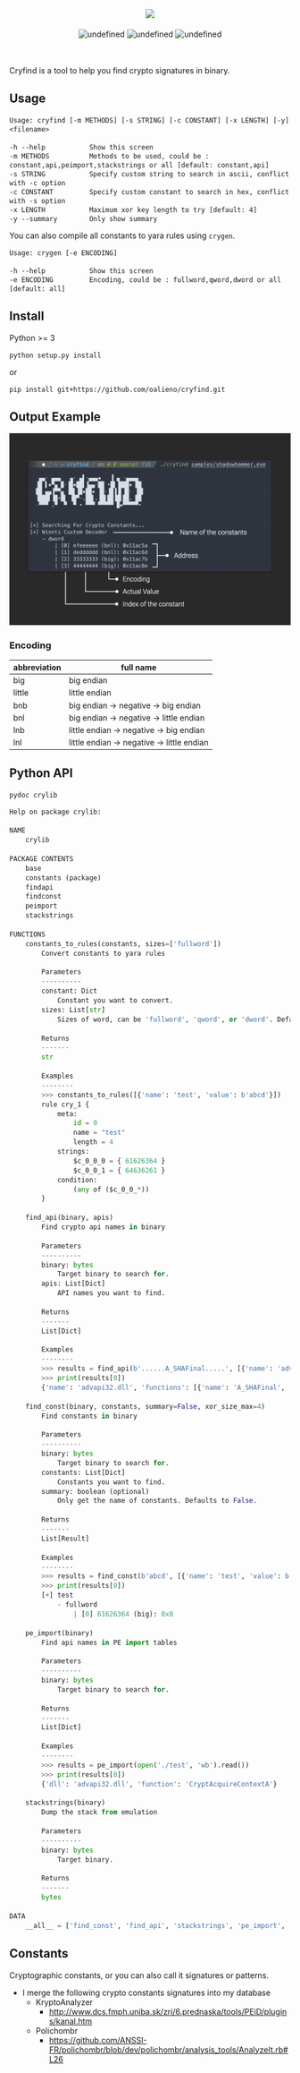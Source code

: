 <div id="mybrand" align="center">
    <img src="https://i.imgur.com/s50m6R0.png" height="200">
    <br><br>
    <a><img alt="undefined" src="https://img.shields.io/badge/release-v3.0.1-yellow?style=for-the-badge"></a>
    <a><img alt="undefined" src="https://img.shields.io/badge/license-MIT-brightgreen?style=for-the-badge"></a>
    <a><img alt="undefined" src="https://img.shields.io/badge/-python-9cf?style=for-the-badge&logo=python"></a>
    <br><br><br>
</div>

Cryfind is a tool to help you find crypto signatures in binary.

## Usage

```
Usage: cryfind [-m METHODS] [-s STRING] [-c CONSTANT] [-x LENGTH] [-y] <filename>

-h --help           Show this screen
-m METHODS          Methods to be used, could be : constant,api,peimport,stackstrings or all [default: constant,api]
-s STRING           Specify custom string to search in ascii, conflict with -c option
-c CONSTANT         Specify custom constant to search in hex, conflict with -s option
-x LENGTH           Maximum xor key length to try [default: 4]
-y --summary        Only show summary
```

You can also compile all constants to yara rules using `crygen`.

```
Usage: crygen [-e ENCODING]

-h --help           Show this screen
-e ENCODING         Encoding, could be : fullword,qword,dword or all [default: all]
```

## Install

Python >= 3

```
python setup.py install
```

or

```
pip install git+https://github.com/oalieno/cryfind.git
```

## Output Example

![example](/example.png)

### Encoding

| abbreviation | full name |
| --- | --- |
| big | big endian |
| little | little endian |
| bnb | big endian -> negative -> big endian |
| bnl | big endian -> negative -> little endian |
| lnb | little endian -> negative -> big endian |
| lnl | little endian -> negative -> little endian |

## Python API

```shell
pydoc crylib
```

```python
Help on package crylib:

NAME
    crylib

PACKAGE CONTENTS
    base
    constants (package)
    findapi
    findconst
    peimport
    stackstrings

FUNCTIONS
    constants_to_rules(constants, sizes=['fullword'])
        Convert constants to yara rules
        
        Parameters
        ----------
        constant: Dict
            Constant you want to convert.
        sizes: List[str]
            Sizes of word, can be 'fullword', 'qword', or 'dword'. Defaults to ['fullword'].
        
        Returns
        -------
        str
        
        Examples
        --------
        >>> constants_to_rules([{'name': 'test', 'value': b'abcd'}])
        rule cry_1 {
            meta:
                id = 0
                name = "test"
                length = 4
            strings:
                $c_0_0_0 = { 61626364 }
                $c_0_0_1 = { 64636261 }
            condition:
                (any of ($c_0_0_*))
        }
    
    find_api(binary, apis)
        Find crypto api names in binary
        
        Parameters
        ----------
        binary: bytes
            Target binary to search for.
        apis: List[Dict]
            API names you want to find.
        
        Returns
        -------
        List[Dict]
        
        Examples
        --------
        >>> results = find_api(b'......A_SHAFinal.....', [{'name': 'advapi32.dll', 'functions': ['A_SHAFinal', 'A_SHAInit']}])
        >>> print(results[0])
        {'name': 'advapi32.dll', 'functions': [{'name': 'A_SHAFinal', 'addresses': [6]}]}
    
    find_const(binary, constants, summary=False, xor_size_max=4)
        Find constants in binary
        
        Parameters
        ----------
        binary: bytes
            Target binary to search for.
        constants: List[Dict]
            Constants you want to find.
        summary: boolean (optional)
            Only get the name of constants. Defaults to False.
        
        Returns
        -------
        List[Result]
        
        Examples
        --------
        >>> results = find_const(b'abcd', [{'name': 'test', 'value': b'abcd'}])
        >>> print(results[0])
        [+] test
            - fullword
                | [0] 61626364 (big): 0x0
    
    pe_import(binary)
        Find api names in PE import tables
        
        Parameters
        ----------
        binary: bytes
            Target binary to search for.
        
        Returns
        -------
        List[Dict]
        
        Examples
        --------
        >>> results = pe_import(open('./test', 'wb').read())
        >>> print(results[0])
        {'dll': 'advapi32.dll', 'function': 'CryptAcquireContextA'}
    
    stackstrings(binary)
        Dump the stack from emulation
        
        Parameters
        ----------
        binary: bytes
            Target binary.
        
        Returns
        -------
        bytes

DATA
    __all__ = ['find_const', 'find_api', 'stackstrings', 'pe_import', 'con...
```

## Constants

Cryptographic constants, or you can also call it signatures or patterns.

* I merge the following crypto constants signatures into my database
    * KryptoAnalyzer
        - http://www.dcs.fmph.uniba.sk/zri/6.prednaska/tools/PEiD/plugins/kanal.htm
    * Polichombr
        - https://github.com/ANSSI-FR/polichombr/blob/dev/polichombr/analysis_tools/AnalyzeIt.rb#L26
